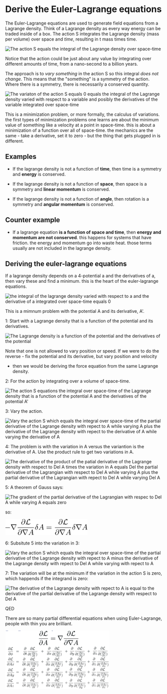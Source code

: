 # Derive the Euler-Lagrange equations

The Euler-Lagrange equations are used to generate field equations from a
Lagrange density. Think of a Lagrange density as every way energy can be traded
inside of a box. The action S integrates the Lagrange density (mass per volume)
over space and _time_, resulting in t mass times time.

![The action S equals the integral of the Lagrange density over
space-time](../images/EM/derive_Euler-Lagrange/S_eq_int_L.png)

Notice that the action could be just about any value by integrating over
different amounts of time, from a nano-second to a billion years.

The approach is to _vary something_ in the action S so this integral _does not
change_. This means that the "something" is a symmetry of the action.  Where
there is a symmetry, there is necessarily a conserved quantity.

![The variaton of the action S equals 0 equals the integral of the Lagrange
density varied with respect to a variable and posibly the derivatives of the
variable integrated over 
space-time](../images/EM/derive_Euler-Lagrange/dS_is_zero.png)

This is a minimization problem, or more formally, the calculus of variations.
the first types of minimization problems one learns are about the minimum value
of something like a velocity at a point in space-time. this is about a 
minimization of a function over all of space-time. the mechanics are the same - 
take a derivative, set it to zero - but the thing that gets plugged in is 
different.

## Examples

* If the lagrange density is not a function of **time**, then time is a 
symmetry and **energy** is conserved.

* If the lagrange density is not a function of **space**, then space is a 
symmetry and **linear momentum** is conserved.

* If the lagrange density is not a function of **angle**, then rotation is a 
symmetry and **angular momentum** is conserved.

## Counter example

* If a lagrange equation **is a function of space and time**, then **energy and 
momentum are not conserved**. this happens for systems that have friction.  the 
energy and momentum go into waste heat. those terms usually are not included in 
the lagrange density. 

## Deriving the euler-lagrange equations

If a lagrange density depends on a 4-potential a and the derivatives of a, then 
vary these and find a minimum. this is the heart of the euler-lagrange 
equations.

![the integral of the lagrange density varied with respect to a and the 
derivative of a integrated over space-time equals 
0](../images/EM/derive_Euler-Lagrange/zero_eq_int_L_dA_dDelA.png)

This is a mimnum problem with the potential A and its derivative, A'.

1: Start with a Lagrange density that is a function of the potential and its derivatives.

![The Lagrange density is a function of the potential and the derivatives of 
the potential](../images/EM/derive_Euler-Lagrange/L_eq_f_A_DelA.png)

Note that one is not allowed to vary position or speed. If we were to do the 
reverse - fix the potential and its derivative, but vary position and velocity 
- then we would be deriving the force equation from the same Lagrange density.

2: For the action by integrating over a volume of space-time.

![The action S equations the integral over space-time of the Lagrange density 
that is a function of the potential A and the derivatives of the potential 
A'](../images/EM/derive_Euler-Lagrange/S_eq_L_A_DelA.png)

3: Vary the action.

![Vary the action S which equals the integral over space-time of the partial 
derivative of the Lagrange density with repect to A while varying A plus the 
derivative of the Lagrange density with repect to the derivative of A while 
varying the derivative of 
A](../images/EM/derive_Euler-Lagrange/dS_eq_dL_dAdA_plus_dL_dDelA_dDelA.png)

4: The problem is with the variation in A versus the variantion is the derivative of A.  Use the product rule to get two variations in A.

![The derivative of the product of the patial derivative of the Lagrange 
density with respect to Del A times the variation in A equals Del the partial 
derivative of the Lagrangian with respect to Del A while varying A plus the 
partial derivative of the Lagrangian with repect to Del A while varying Del 
A](../images/EM/derive_Euler-Lagrange/Del_product_dL_DelA_dA.png)

5: A theorem of Gauss says:

![The gradient of the partial derivative of the Lagrangian with respec to Del A 
while varying A equals 
zero](../images/EM/derive_Euler-Lagrange/Del_dL_DelA_dA_eq_0.png)

so:

![](../images/EM/derive_Euler-Lagrange/minus_DeldldA_eq_dL_dDelA.png)

6: Subsitute 5 into the variation in 3:

![Vary the action S which equals the integral over space-time of the partial 
derivative of the Lagrange density with repect to A minus the 
derivative of the Lagrange density with repect to Del A while varying with repect to A](../images/EM/derive_Euler-Lagrange/dS_eq_dL_dAdA_plus_dL_dDelA_dDelA.png)

7: The variation will be at the minimum if the variation in the action S is 
zero, which happends if the integrand is zero:

![The derivative of the Lagrange density with repect to A is equal to the 
derivative of the partial derivative of the Lagrange density with respect to 
Del A](../images/EM/derive_Euler-Lagrange/Euler-Lagrange_eq.png)

QED

There are so many partial differential equations when using Euler-Lagrange,
people with thin you are brilliant.

![](../images/EM/derive_Euler-Lagrange/details.png)



